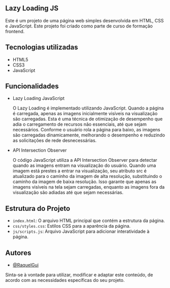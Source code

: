 ## Lazy Loading JS

Este é um projeto de uma página web simples desenvolvida em HTML, CSS e JavaScript.
Este projeto foi criado como parte de curso de formação frontend.

## Tecnologias utilizadas

- HTML5
- CSS3
- JavaScript

## Funcionalidades

- Lazy Loading JavaScript

    O Lazy Loading é implementado utilizando JavaScript. 
    Quando a página é carregada, apenas as imagens inicialmente visíveis na visualização são carregadas. Esta é uma técnica de otimização de desempenho que adia o carregamento de recursos não essenciais, até que sejam necessários. Conforme o usuário rola a página para baixo, as imagens são carregadas dinamicamente, melhorando o desempenho e reduzindo as solicitações de rede desnecessárias. 


- API Intersection Observer
    
    O código JavaScript utiliza a API Intersection Observer para detectar quando as imagens entram na visualização do usuário. Quando uma imagem está prestes a entrar na visualização, seu atributo src é atualizado para o caminho da imagem de alta resolução, substituindo o caminho da imagem de baixa resolução. Isso garante que apenas as imagens visíveis na tela sejam carregadas, enquanto as imagens fora da visualização são adiadas até que sejam necessárias.


## Estrutura do Projeto

- `index.html`: O arquivo HTML principal que contém a estrutura da página.
- `css/styles.css`: Estilos CSS para a aparência da página.
- `js/scripts.js`:  Arquivo JavaScript para adicionar interatividade à página.


## Autores

- [@RaquelGui](https://www.github.com/RaquelGui)

Sinta-se à vontade para utilizar, modificar e adaptar este conteúdo, de acordo com as necessidades específicas do seu projeto. 
